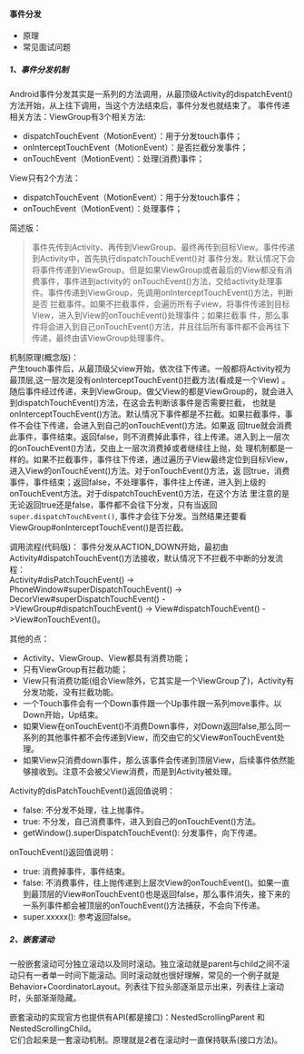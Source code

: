 #### 事件分发
* 原理
* 常见面试问题

##### 1、事件分发机制

Android事件分发其实是一系列的方法调用，从最顶级Activity的dispatchEvent()方法开始，从上往下调用，当这个方法结束后，事件分发也就结束了。
事件传递相关方法：ViewGroup有3个相关方法:

* dispatchTouchEvent（MotionEvent）：用于分发touch事件；
* onInterceptTouchEvent（MotionEvent）：是否拦截分发事件；
* onTouchEvent（MotionEvent）：处理(消费)事件；

View只有2个方法：

* dispatchTouchEvent（MotionEvent）：用于分发touch事件；
* onTouchEvent（MotionEvent）：处理事件；


简述版：
> 事件先传到Activity、再传到ViewGroup、最终再传到目标View。事件传递到Activity中，首先执行dispatchTouchEvent()对
> 事件分发。默认情况下会将事件传递到ViewGroup。但是如果ViewGroup或者最后的View都没有消费事件，事件进到activity的
> onTouchEvent()方法，交给activity处理事件。事件传递到ViewGroup，先调用onInterceptTouchEvent()方法，判断是否
> 拦截事件。如果不拦截事件，会遍历所有子view，将事件传递到目标View，进入到View的onTouchEvent()处理事件；如果拦截事
> 件，那么事件将会进入到自己onTouchEvent()方法，并且往后所有事件都不会再往下传递，最终由该ViewGroup处理事件。


机制原理(概念版)：  
产生touch事件后，从最顶级父view开始，依次往下传递。一般都将Activity视为最顶层,这一层次是没有onInterceptTouchEvent()拦截方法(看成是一个View)
。随后事件经过传递，来到ViewGroup。做父View的都是ViewGroup的，就会进入到dispatchTouchEvent()方法，在这会去判断该事件是否需要拦截，
也就是onInterceptTouchEvent()方法。默认情况下事件都是不拦截。如果拦截事件，事件不会往下传递，会进入到自己的onTouchEvent()方法。如果返
回true就会消费此事件，事件结束。返回false，则不消费掉此事件，往上传递。进入到上一层次的onTouchEvent()方法，交由上一层次消费掉或者继续往上抛，处
理机制都是一样的。如果不拦截事件，事件往下传递，通过遍历子View最终定位到目标View，进入View的onTouchEvent()方法。对于onTouchEvent()方法，返
回true，消费事件，事件结束；返回false，不处理事件，事件往上传递，进入到上级的onTouchEvent方法。对于dispatchTouchEvent()方法，在这个方法
里注意的是无论返回true还是false，事件都不会往下分发，只有当返回`super.dispatchTouchEvent()`, 事件才会往下分发。当然结果还要看
ViewGroup#onInterceptTouchEvent()是否拦截。

调用流程(代码版)： 事件分发从ACTION_DOWN开始，最初由Activity#dispatchTouchEvent()方法接收，默认情况下不拦截不中断的分发流程：  
Activity#disPatchTouchEvent() -> PhoneWindow#superDispatchTouchEvent() ->
DecorView#superDispatchTouchEvent()
->ViewGroup#dispatchTouchEvent() -> View#dispatchTouchEvent() ->View#onTouchEvent()。

其他的点：

* Activity、ViewGroup、View都具有消费功能；
* 只有ViewGroup有拦截功能；
* View只有消费功能(组合View除外，它其实是一个ViewGroup了)，Activity有分发功能，没有拦截功能。
* 一个Touch事件会有一个Down事件跟一个Up事件跟一系列move事件。以Down开始，Up结束。
* 如果View在onTouchEvent()不消费Down事件，对Down返回false,那么同一系列的其他事件都不会传递到View，而交由它的父View#onTouchEvent处理。
* 如果View只消费down事件，那么该事件会传递到顶层View，后续事件依然能够接收到。注意不会被父View消费，而是到Activity被处理。

Activity的disPatchTouchEvent()返回值说明：

* false: 不分发不处理，往上抛事件。
* true: 不分发，自己消费事件，进入到自己的onTouchEvent()方法。
* getWindow().superDispatchTouchEvent(): 分发事件，向下传递。

onTouchEvent()返回值说明：

* true: 消费掉事件，事件结束。
* false: 不消费事件，往上抛传递到上层次View的onTouchEvent()。如果一直到最顶层的View#onTouchEvent()也是返回false，那么事件消失，接下来的
  一系列事件都会被顶层的onTouchEvent()方法捕获，不会向下传递。
* super.xxxxx(): 参考返回false。

##### 2、嵌套滚动

一般嵌套滚动可分独立滚动以及同时滚动。独立滚动就是parent与child之间不滚 动只有一者单一时间下能滚动。同时滚动就也很好理解，常见的一个例子就是
Behavior+CoordinatorLayout。列表往下拉头部逐渐显示出来，列表往上滚动时，头部渐渐隐藏。

嵌套滚动的实现官方也提供有API(都是接口)：NestedScrollingParent 和 NestedScrollingChild。     
它们合起来是一套滚动机制。原理就是2者在滚动时一直保持联系(接口方法)。